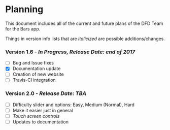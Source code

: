 # Planning
This document includes all of the current and future plans of the DFD Team for the Bars app.

Things in version info lists that are *italicized* are possible additions/changes.

### Version 1.6 - *In Progress, Release Date: end of 2017*
- [ ] Bug and Issue fixes
- [x] Documentation update
- [ ] Creation of new website
- [ ] Travis-CI integration

### Version 2.0 - *Release Date: TBA*
- [ ] Difficulty slider and options: Easy, Medium (Normal), Hard 
- [ ] Make it easier just in general 
- [ ] *Touch screen controls*
- [ ] Updates to documentation
